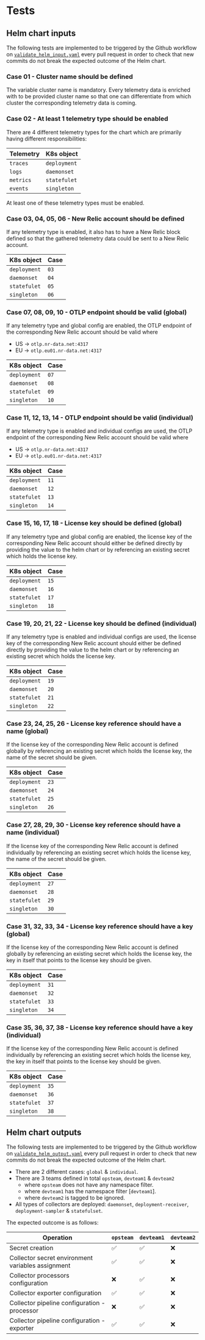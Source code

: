 # Tests

## Helm chart inputs

The following tests are implemented to be triggered by the Github workflow on [`validate_helm_input.yaml`](/.github/workflows/validate_helm_input.yml) every pull request in order to check that new commits do not break the expected outcome of the Helm chart.

### Case 01 - Cluster name should be defined

The variable cluster name is mandatory. Every telemetry data is enriched with to be provided cluster name so that one can differentiate from which cluster the corresponding telemetry data is coming.

### Case 02 - At least 1 telemetry type should be enabled

There are 4 different telemetry types for the chart which are primarily having different responsibilities:

| Telemetry | K8s object   |
| --------- | ------------ |
| `traces`  | `deployment` |
| `logs`    | `daemonset`  |
| `metrics` | `statefulet` |
| `events`  | `singleton`  |

At least one of these telemetry types must be enabled.

### Case 03, 04, 05, 06 - New Relic account should be defined

If any telemetry type is enabled, it also has to have a New Relic block defined so that the gathered telemetry data could be sent to a New Relic account.

| K8s object   | Case |
| ------------ | ---- |
| `deployment` | `03` |
| `daemonset`  | `04` |
| `statefulet` | `05` |
| `singleton`  | `06` |

### Case 07, 08, 09, 10 - OTLP endpoint should be valid (global)

If any telemetry type and global config are enabled, the OTLP endpoint of the corresponding New Relic account should be valid where

- US -> `otlp.nr-data.net:4317`
- EU -> `otlp.eu01.nr-data.net:4317`

| K8s object   | Case |
| ------------ | ---- |
| `deployment` | `07` |
| `daemonset`  | `08` |
| `statefulet` | `09` |
| `singleton`  | `10` |

### Case 11, 12, 13, 14 - OTLP endpoint should be valid (individual)

If any telemetry type is enabled and individual configs are used, the OTLP endpoint of the corresponding New Relic account should be valid where

- US -> `otlp.nr-data.net:4317`
- EU -> `otlp.eu01.nr-data.net:4317`

| K8s object   | Case |
| ------------ | ---- |
| `deployment` | `11` |
| `daemonset`  | `12` |
| `statefulet` | `13` |
| `singleton`  | `14` |

### Case 15, 16, 17, 18 - License key should be defined (global)

If any telemetry type and global config are enabled, the license key of the corresponding New Relic account should either be defined directly by providing the value to the helm chart or by referencing an existing secret which holds the license key.

| K8s object   | Case |
| ------------ | ---- |
| `deployment` | `15` |
| `daemonset`  | `16` |
| `statefulet` | `17` |
| `singleton`  | `18` |

### Case 19, 20, 21, 22 - License key should be defined (individual)

If any telemetry type is enabled and individual configs are used, the license key of the corresponding New Relic account should either be defined directly by providing the value to the helm chart or by referencing an existing secret which holds the license key.

| K8s object   | Case |
| ------------ | ---- |
| `deployment` | `19` |
| `daemonset`  | `20` |
| `statefulet` | `21` |
| `singleton`  | `22` |

### Case 23, 24, 25, 26 - License key reference should have a name (global)

If the license key of the corresponding New Relic account is defined globally by referencing an existing secret which holds the license key, the name of the secret should be given.

| K8s object   | Case |
| ------------ | ---- |
| `deployment` | `23` |
| `daemonset`  | `24` |
| `statefulet` | `25` |
| `singleton`  | `26` |

### Case 27, 28, 29, 30 - License key reference should have a name (individual)

If the license key of the corresponding New Relic account is defined individually by referencing an existing secret which holds the license key, the name of the secret should be given.

| K8s object   | Case |
| ------------ | ---- |
| `deployment` | `27` |
| `daemonset`  | `28` |
| `statefulet` | `29` |
| `singleton`  | `30` |

### Case 31, 32, 33, 34 - License key reference should have a key (global)

If the license key of the corresponding New Relic account is defined globally by referencing an existing secret which holds the license key, the key in itself that points to the license key should be given.

| K8s object   | Case |
| ------------ | ---- |
| `deployment` | `31` |
| `daemonset`  | `32` |
| `statefulet` | `33` |
| `singleton`  | `34` |

### Case 35, 36, 37, 38 - License key reference should have a key (individual)

If the license key of the corresponding New Relic account is defined individually by referencing an existing secret which holds the license key, the key in itself that points to the license key should be given.

| K8s object   | Case |
| ------------ | ---- |
| `deployment` | `35` |
| `daemonset`  | `36` |
| `statefulet` | `37` |
| `singleton`  | `38` |

## Helm chart outputs

The following tests are implemented to be triggered by the Github workflow on [`validate_helm_output.yaml`](/.github/workflows/validate_helm_output.yml) every pull request in order to check that new commits do not break the expected outcome of the Helm chart.

- There are 2 different cases: `global` & `individual`.
- There are 3 teams defined in total `opsteam`, `devteam1` & `devteam2`
  - where `opsteam` does not have any namespace filter.
  - where `devteam1` has the namespace filter [`devteam1`].
  - where `devteam2` is tagged to be ignored.
- All types of collectors are deployed: `daemonset`, `deployment-receiver`, `deployment-sampler` & `statefulset`.

The expected outcome is as follows:

| Operation                                         | `opsteam` | `devteam1` | `devteam2` |
| ------------------------------------------------- | --------- | ---------- | ---------- |
| Secret creation                                   | ✅        | ✅         | ❌         |
| Collector secret environment variables assignment | ✅        | ✅         | ❌         |
| Collector processors configuration                | ❌        | ✅         | ❌         |
| Collector exporter configuration                  | ✅        | ✅         | ❌         |
| Collector pipeline configuration - processor      | ❌        | ✅         | ❌         |
| Collector pipeline configuration - exporter       | ✅        | ✅         | ❌         |
